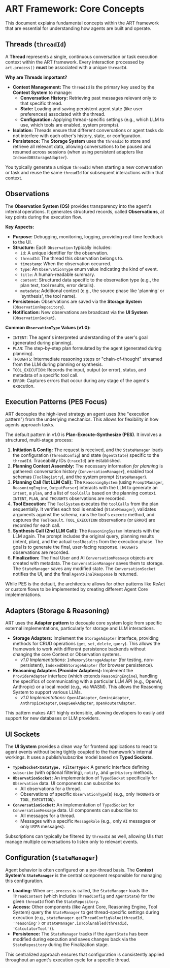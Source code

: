 # ART Framework: Core Concepts

This document explains fundamental concepts within the ART framework that are essential for understanding how agents are built and operate.

## Threads (`threadId`)

A **Thread** represents a single, continuous conversation or task execution context within the ART framework. Every interaction processed by `art.process()` **must** be associated with a unique `threadId`.

**Why are Threads important?**

*   **Context Management:** The `threadId` is the primary key used by the **Context System** to manage:
    *   **Conversation History:** Retrieving past messages relevant only to that specific thread.
    *   **State:** Loading and saving persistent agent state (like user preferences) associated with the thread.
    *   **Configuration:** Applying thread-specific settings (e.g., which LLM to use, which tools are enabled, system prompts).
*   **Isolation:** Threads ensure that different conversations or agent tasks do not interfere with each other's history, state, or configuration.
*   **Persistence:** The **Storage System** uses the `threadId` to store and retrieve all relevant data, allowing conversations to be paused and resumed across sessions (when using persistent adapters like `IndexedDBStorageAdapter`).

You typically generate a unique `threadId` when starting a new conversation or task and reuse the same `threadId` for subsequent interactions within that context.

## Observations

The **Observation System (OS)** provides transparency into the agent's internal operations. It generates structured records, called **Observations**, at key points during the execution flow.

**Key Aspects:**

*   **Purpose:** Debugging, monitoring, logging, providing real-time feedback to the UI.
*   **Structure:** Each `Observation` typically includes:
    *   `id`: A unique identifier for the observation.
    *   `threadId`: The thread this observation belongs to.
    *   `timestamp`: When the observation occurred.
    *   `type`: An `ObservationType` enum value indicating the kind of event.
    *   `title`: A human-readable summary.
    *   `content`: Structured data specific to the observation type (e.g., the plan text, tool results, error details).
    *   `metadata`: Additional context (e.g., the source phase like 'planning' or 'synthesis', the tool name).
*   **Persistence:** Observations are saved via the **Storage System** (`ObservationRepository`).
*   **Notification:** New observations are broadcast via the **UI System** (`ObservationSocket`).

**Common `ObservationType` Values (v1.0):**

*   `INTENT`: The agent's interpreted understanding of the user's goal (generated during planning).
*   `PLAN`: The step-by-step plan formulated by the agent (generated during planning).
*   `THOUGHTS`: Intermediate reasoning steps or "chain-of-thought" streamed from the LLM during planning or synthesis.
*   `TOOL_EXECUTION`: Records the input, output (or error), status, and metadata of a specific tool call.
*   `ERROR`: Captures errors that occur during any stage of the agent's execution.

## Execution Patterns (PES Focus)

ART decouples the high-level strategy an agent uses (the "execution pattern") from the underlying mechanics. This allows for flexibility in how agents approach tasks.

The default pattern in v1.0 is **Plan-Execute-Synthesize (PES)**. It involves a structured, multi-stage process:

1.  **Initiation & Config:** The request is received, and the `StateManager` loads the configuration (`ThreadConfig`) and state (`AgentState`) specific to the `threadId`. Traceability IDs (`traceId`) are established.
2.  **Planning Context Assembly:** The necessary information *for planning* is gathered: conversation history (`ConversationManager`), enabled tool schemas (`ToolRegistry`), and the system prompt (`StateManager`).
3.  **Planning Call (1st LLM Call):** The `ReasoningSystem` (using `PromptManager`, `ReasoningEngine`, `OutputParser`) interacts with the LLM to generate an `intent`, a `plan`, and a list of `toolCalls` based on the planning context. `INTENT`, `PLAN`, and `THOUGHTS` observations are recorded.
4.  **Tool Execution:** The `ToolSystem` executes the `toolCalls` from the plan sequentially. It verifies each tool is enabled (`StateManager`), validates arguments against the schema, runs the tool's `execute` method, and captures the `ToolResult`. `TOOL_EXECUTION` observations (or `ERROR`) are recorded for each call.
5.  **Synthesis Call (2nd LLM Call):** The `ReasoningSystem` interacts with the LLM again. The prompt includes the original query, planning results (intent, plan), and the actual `toolResults` from the execution phase. The goal is to generate the final, user-facing response. `THOUGHTS` observations are recorded.
6.  **Finalization:** The final User and AI `ConversationMessage` objects are created with metadata. The `ConversationManager` saves them to storage. The `StateManager` saves any modified state. The `ConversationSocket` notifies the UI, and the final `AgentFinalResponse` is returned.

While PES is the default, the architecture allows for other patterns like ReAct or custom flows to be implemented by creating different Agent Core implementations.

## Adapters (Storage & Reasoning)

ART uses the **Adapter pattern** to decouple core system logic from specific external implementations, particularly for storage and LLM interactions.

*   **Storage Adapters:** Implement the `StorageAdapter` interface, providing methods for CRUD operations (`get`, `set`, `delete`, `query`). This allows the framework to work with different persistence backends without changing the core Context or Observation systems.
    *   *v1.0 Implementations:* `InMemoryStorageAdapter` (for testing, non-persistent), `IndexedDBStorageAdapter` (for browser persistence).
*   **Reasoning Adapters (Provider Adapters):** Implement the `ProviderAdapter` interface (which extends `ReasoningEngine`), handling the specifics of communicating with a particular LLM API (e.g., OpenAI, Anthropic) or a local model (e.g., via WASM). This allows the Reasoning System to support various LLMs.
    *   *v1.0 Implementations:* `OpenAIAdapter`, `GeminiAdapter`, `AnthropicAdapter`, `DeepSeekAdapter`, `OpenRouterAdapter`.

This pattern makes ART highly extensible, allowing developers to easily add support for new databases or LLM providers.

## UI Sockets

The **UI System** provides a clean way for frontend applications to react to agent events without being tightly coupled to the framework's internal workings. It uses a publish/subscribe model based on **Typed Sockets**.

*   **`TypedSocket<DataType, FilterType>`:** A generic interface defining `subscribe` (with optional filtering), `notify`, and `getHistory` methods.
*   **`ObservationSocket`:** An implementation of `TypedSocket` specifically for `Observation` data. UI components can subscribe to:
    *   All observations for a thread.
    *   Observations of specific `ObservationType`(s) (e.g., only `THOUGHTS` or `TOOL_EXECUTION`).
*   **`ConversationSocket`:** An implementation of `TypedSocket` for `ConversationMessage` data. UI components can subscribe to:
    *   All messages for a thread.
    *   Messages with a specific `MessageRole` (e.g., only `AI` messages or only `USER` messages).

Subscriptions can typically be filtered by `threadId` as well, allowing UIs that manage multiple conversations to listen only to relevant events.

## Configuration (`StateManager`)

Agent behavior is often configured on a per-thread basis. The **Context System's `StateManager`** is the central component responsible for managing this configuration.

*   **Loading:** When `art.process` is called, the `StateManager` loads the `ThreadContext` (which includes `ThreadConfig` and `AgentState`) for the given `threadId` from the `StateRepository`.
*   **Access:** Other components (like Agent Core, Reasoning Engine, Tool System) query the `StateManager` to get thread-specific settings during execution (e.g., `stateManager.getThreadConfigValue(threadId, 'reasoning')` or `stateManager.isToolEnabled(threadId, 'CalculatorTool')`).
*   **Persistence:** The `StateManager` tracks if the `AgentState` has been modified during execution and saves changes back via the `StateRepository` during the Finalization stage.

This centralized approach ensures that configuration is consistently applied throughout an agent's execution cycle for a specific thread.